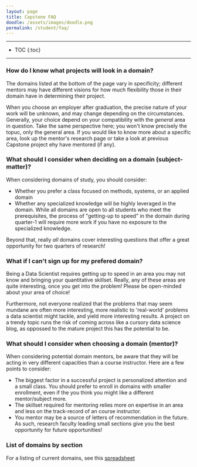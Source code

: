 ```yaml
---
layout: page
title: Capstone FAQ
doodle: /assets/images/doodle.png
permalink: /student/faq/
---
```


---
* TOC
{:toc}

---

### How do I know what projects will look in a domain?

The domains listed at the bottom of the page vary in specificity;
different mentors may have different visions for how much flexibility
those in their domain have in determining their project.

When you choose an employer after graduation, the precise nature of
your work will be unknown, and may change depending on the
circumstances. Generally, your choice depend on your compatibility
with the *general* area in question. Take the same perspective here;
you won't know precisely the topuc, only the general area. If
you would like to know more about a specific area, look up the
mentor's research page or take a look at previous Capstone project ehy
have mentored (if any).

### What should I consider when deciding on a domain (subject-matter)?

When considering domains of study, you should consider:
 - Whether you prefer a class focused on methods, systems, or an
   applied domain
 - Whether any specialized knowledge will be highly leveraged in the
   domain. While all domains are open to all students who meet the
   prerequisites, the process of "getting-up to speed" in the domain
   during quarter-1 will require more work if you have no exposure
   to the specialized knowledge.
   
Beyond that, really *all* domains cover interesting questions that
offer a great opportunity for two quarters of research!

### What if I can't sign up for my prefered domain?

Being a Data Scientist requires getting up to speed in an area you may
not know and bringing your quantitative skillset. Really, any of
these areas are quite interesting, once you get into the problem!
Please be open-minded about your area of choice!

Furthermore, not everyone realized that the problems that may seem
mundane are often more interesting, more realistic to 'real-world'
problems a data scientist might tackle, and yield more interesting
results. A project on a trendy topic runs the risk of coming across
like a cursory data science blog, as oppossed to the mature project
this has the potential to be.

### What should I consider when choosing a domain (mentor)?

When considering potential domain mentors, be aware that they will
be acting in very different capacities than a course
instructor. Here are a few points to consider:
 - The biggest factor in a successful project is personalized
   attention and a small class. You should prefer to enroll in
   domains with smaller enrollment, even if the you think you might
   like a different mentor/subject more.
 - The skillset required for mentoring relies more on expertise in
   an area and less on the track-record of an course
   instructor.
 - You mentor may be a source of letters of recommendation in the
   future. As such, research faculty leading small sections give you
   the best opportunity for future opportunities!

### List of domains by section

For a listing of current domains, see this [spreadsheet](https://docs.google.com/spreadsheets/d/1WSSB0kXRisLVnvrckY0VpJ8mPBt4yNXCyNfEAJ7x2J8/edit?usp=sharing)

